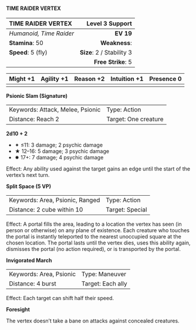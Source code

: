 #### TIME RAIDER VERTEX

| TIME RAIDER VERTEX      |       **Level 3 Support** |
| :---------------------- | ------------------------: |
| *Humanoid, Time Raider* |                 **EV 19** |
| **Stamina**: 50         |             **Weakness**: |
| **Speed**: 5 (fly)      | **Size**: 2 / Stability 3 |
|                         |        **Free Strike**: 5 |

| **Might** +1 | **Agility** +1 | **Reason** +2 | **Intuition** +1 | **Presence** 0 |
| ------------ | -------------- | ------------- | ---------------- | -------------- |
|              |                |               |                  |                |

**Psionic Slam (Signature)**

|                                  |                      |
| :------------------------------- | :------------------- |
| Keywords: Attack, Melee, Psionic | Type: Action         |
| Distance: Reach 2                | Target: One creature |

**2d10 + 2**

- ✦ ≤11: 3 damage; 2 psychic damage
- ★ 12–16: 5 damage; 3 psychic damage
- ✸ 17+: 7 damage; 4 psychic damage

Effect: Any ability used against the target gains an edge until the start of the vertex’s next turn.

**Split Space (5 VP)**

|                                 |                 |
| :------------------------------ | :-------------- |
| Keywords: Area, Psionic, Ranged | Type: Action    |
| Distance: 2 cube within 10      | Target: Special |

Effect: A portal fills the area, leading to a location the vertex has seen (in person or otherwise) on any plane of existence. Each creature who touches the portal is instantly teleported to the nearest unoccupied square at the chosen location. The portal lasts until the vertex dies, uses this ability again, dismisses the portal (no action required), or is transported by the portal.

**Invigorated March**

|                         |                   |
| :---------------------- | :---------------- |
| Keywords: Area, Psionic | Type: Maneuver    |
| Distance: 4 burst       | Target: Each ally |

Effect: Each target can shift half their speed.

**Foresight**

The vertex doesn’t take a bane on attacks against concealed creatures.
